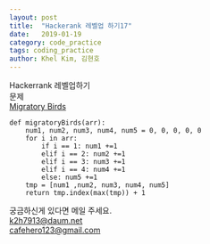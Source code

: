 ```yaml
---
layout: post
title:  "Hackerank 레벨업 하기17"
date:   2019-01-19
category: code_practice
tags: coding_practice
author: Khel Kim, 김현호
---
```


Hackerrank 레벨업하기  
문제  
[Migratory Birds](https://www.hackerrank.com/challenges/migratory-birds/problem)

~~~
def migratoryBirds(arr):
    num1, num2, num3, num4, num5 = 0, 0, 0, 0, 0
    for i in arr:
        if i == 1: num1 +=1
        elif i == 2: num2 +=1
        elif i == 3: num3 +=1
        elif i == 4: num4 +=1
        else: num5 +=1
    tmp = [num1 ,num2, num3, num4, num5]
    return tmp.index(max(tmp)) + 1
~~~

궁금하신게 있다면 메일 주세요.  
k2h7913@daum.net  
cafehero123@gmail.com

